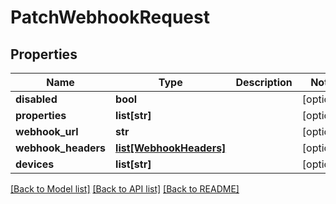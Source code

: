# PatchWebhookRequest


## Properties
Name | Type | Description | Notes
------------ | ------------- | ------------- | -------------
**disabled** | **bool** |  | [optional] 
**properties** | **list[str]** |  | [optional] 
**webhook_url** | **str** |  | [optional] 
**webhook_headers** | [**list[WebhookHeaders]**](WebhookHeaders.md) |  | [optional] 
**devices** | **list[str]** |  | [optional] 

[[Back to Model list]](../README.md#documentation-for-models) [[Back to API list]](../README.md#documentation-for-api-endpoints) [[Back to README]](../README.md)


